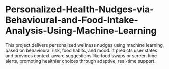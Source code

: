# Personalized-Health-Nudges-via-Behavioural-and-Food-Intake-Analysis-Using-Machine-Learning
This project delivers personalised wellness nudges using machine learning, based on behavioural risk, food habits, and mood. It predicts user states and provides context-aware suggestions like food swaps or screen time alerts, promoting healthier choices through adaptive, real-time support.
